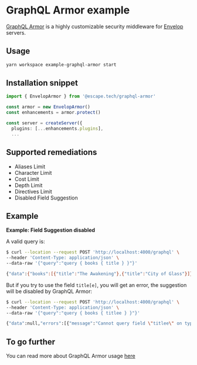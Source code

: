 # GraphQL Armor example

[GraphQL Armor](https://github.com/Escape-Technologies/graphql-armor) is a highly customizable security middleware for [Envelop](https://github.com/n1ru4l/envelop) servers.

## Usage

```bash
yarn workspace example-graphql-armor start
```

## Installation snippet

```typescript
import { EnvelopArmor } from '@escape.tech/graphql-armor'

const armor = new EnvelopArmor()
const enhancements = armor.protect()

const server = createServer({
  plugins: [...enhancements.plugins],
  ...
```

## Supported remediations

- Aliases Limit
- Character Limit
- Cost Limit
- Depth Limit
- Directives Limit
- Disabled Field Suggestion

## Example

**Example: Field Suggestion disabled**

A valid query is:

```bash
$ curl --location --request POST 'http://localhost:4000/graphql' \
--header 'Content-Type: application/json' \
--data-raw '{"query":"query { books { title } }"}'

{"data":{"books":[{"title":"The Awakening"},{"title":"City of Glass"}]}}
```

But if you try to use the field `title[e]`, you will get an error, the suggestion will be disabled by GraphQL Armor:

```bash
$ curl --location --request POST 'http://localhost:4000/graphql' \
--header 'Content-Type: application/json' \
--data-raw '{"query":"query { books { titlee } }"}'

{"data":null,"errors":[{"message":"Cannot query field \"titlee\" on type \"Book\". [Suggestion message hidden by GraphQLArmor]?","locations":[{"line":1,"column":17}],"extensions":{}}]}
```

## To go further

You can read more about GraphQL Armor usage [here](https://github.com/Escape-Technologies/graphql-armor)
